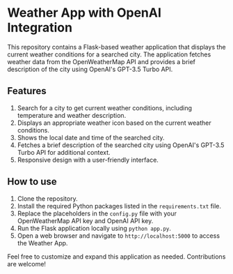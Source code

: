# Weather App with OpenAI Integration

This repository contains a Flask-based weather application that displays the current weather conditions for a searched city. The application fetches weather data from the OpenWeatherMap API and provides a brief description of the city using OpenAI's GPT-3.5 Turbo API.

## Features

1. Search for a city to get current weather conditions, including temperature and weather description.
2. Displays an appropriate weather icon based on the current weather conditions.
3. Shows the local date and time of the searched city.
4. Fetches a brief description of the searched city using OpenAI's GPT-3.5 Turbo API for additional context.
5. Responsive design with a user-friendly interface.

## How to use

1. Clone the repository.
2. Install the required Python packages listed in the `requirements.txt` file.
3. Replace the placeholders in the `config.py` file with your OpenWeatherMap API key and OpenAI API key.
4. Run the Flask application locally using `python app.py`.
5. Open a web browser and navigate to `http://localhost:5000` to access the Weather App.

Feel free to customize and expand this application as needed. Contributions are welcome!
